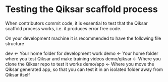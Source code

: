 # Testing the Qiksar scaffold process

When contributors commit code, it is essential to test that the Qiksar scaffold process works, i.e. it produces error free code.

On your development machine it is recommended to have the following file structure

dev <- Your home folder for development work
demo <- Your home folder where you test Qiksar and make training videos
demo/qiksar <- Where you clone the Qiksar repo to test it works
demo/app <- Where you move the Qiksar generated app, so that you can test it in an isolated folder away from Qiksar itself
